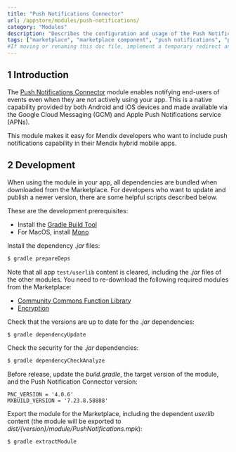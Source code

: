 ```yaml
---
title: "Push Notifications Connector"
url: /appstore/modules/push-notifications/
category: "Modules"
description: "Describes the configuration and usage of the Push Notifications module, which is available in the Mendix Marketplace."
tags: ["marketplace", "marketplace component", "push notifications", "platform support"]
#If moving or renaming this doc file, implement a temporary redirect and let the respective team know they should update the URL in the product. See Mapping to Products for more details. 
---
```


## 1 Introduction

The [Push Notifications Connector](/appstore/modules/push-notifications/) module enables notifying end-users of events even when they are not actively using your app. This is a native capability provided by both Android and iOS devices and made available via the Google Cloud Messaging (GCM) and Apple Push Notifications service (APNs).

This module makes it easy for Mendix developers who want to include push notifications capability in their Mendix hybrid mobile apps.

## 2 Development

When using the module in your app, all dependencies are bundled when downloaded from the Marketplace. For developers who want to update and publish a newer version, there are some helpful scripts described below.

These are the development prerequisites:

* Install the [Gradle Build Tool](https://gradle.org/install/)
* For MacOS, install [Mono](https://www.mono-project.com/download/stable/)

Install the dependency *.jar* files:

```bash
$ gradle prepareDeps
```

Note that all app `test/userlib` content is cleared, including the *.jar* files of the other modules. You need to re-download the following  required modules from the Marketplace:

* [Community Commons Function Library](/appstore/modules/community-commons-function-library/)
* [Encryption](/appstore/modules/encryption/)

Check that the versions are up to date for the *.jar* dependencies:

```bash
$ gradle dependencyUpdate
```

Check the security for the *.jar* dependencies:

```bash
$ gradle dependencyCheckAnalyze
```

Before release, update the *build.gradle*, the target version of the module, and the Push Notification Connector version:

``` groofy
PNC_VERSION = '4.0.6'
MXBUILD_VERSION = '7.23.8.58888'
```

Export the module for the Marketplace, including the dependent *userlib* content (the module will be exported to *dist/{version}/module/PushNotifications.mpk*):

```bash
$ gradle extractModule
```

